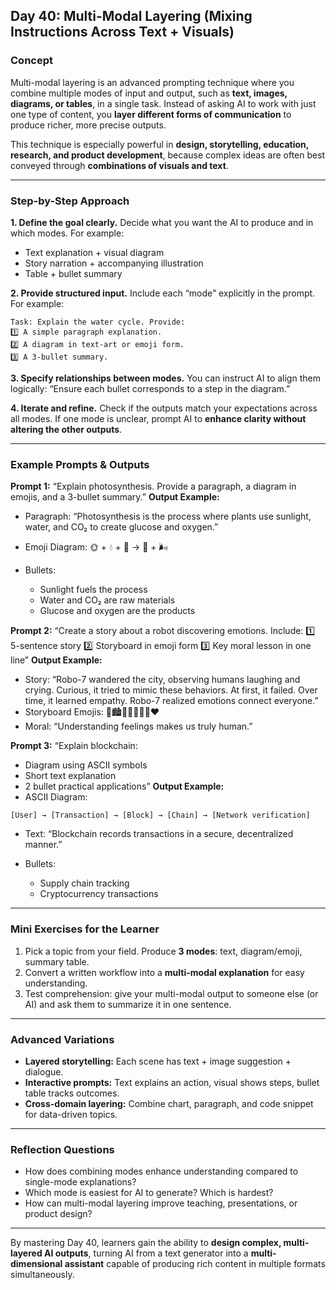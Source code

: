## **Day 40: Multi-Modal Layering (Mixing Instructions Across Text + Visuals)**

### **Concept**

Multi-modal layering is an advanced prompting technique where you combine multiple modes of input and output, such as **text, images, diagrams, or tables**, in a single task. Instead of asking AI to work with just one type of content, you **layer different forms of communication** to produce richer, more precise outputs.

This technique is especially powerful in **design, storytelling, education, research, and product development**, because complex ideas are often best conveyed through **combinations of visuals and text**.

---

### **Step-by-Step Approach**

**1. Define the goal clearly.**
Decide what you want the AI to produce and in which modes. For example:

* Text explanation + visual diagram
* Story narration + accompanying illustration
* Table + bullet summary

**2. Provide structured input.**
Include each “mode” explicitly in the prompt. For example:

```
Task: Explain the water cycle. Provide:
1️⃣ A simple paragraph explanation.
2️⃣ A diagram in text-art or emoji form.
3️⃣ A 3-bullet summary.
```

**3. Specify relationships between modes.**
You can instruct AI to align them logically: “Ensure each bullet corresponds to a step in the diagram.”

**4. Iterate and refine.**
Check if the outputs match your expectations across all modes. If one mode is unclear, prompt AI to **enhance clarity without altering the other outputs**.

---

### **Example Prompts & Outputs**

**Prompt 1:** “Explain photosynthesis. Provide a paragraph, a diagram in emojis, and a 3-bullet summary.”
**Output Example:**

* Paragraph: “Photosynthesis is the process where plants use sunlight, water, and CO₂ to create glucose and oxygen.”
* Emoji Diagram: 🌞 + 💧 + 🌿 → 🍬 + 🌬️
* Bullets:

  * Sunlight fuels the process
  * Water and CO₂ are raw materials
  * Glucose and oxygen are the products

**Prompt 2:** “Create a story about a robot discovering emotions. Include:
1️⃣ 5-sentence story
2️⃣ Storyboard in emoji form
3️⃣ Key moral lesson in one line”
**Output Example:**

* Story: “Robo-7 wandered the city, observing humans laughing and crying. Curious, it tried to mimic these behaviors. At first, it failed. Over time, it learned empathy. Robo-7 realized emotions connect everyone.”
* Storyboard Emojis: 🤖🏙️👀😂😢🤖💡❤️
* Moral: “Understanding feelings makes us truly human.”

**Prompt 3:** “Explain blockchain:

* Diagram using ASCII symbols
* Short text explanation
* 2 bullet practical applications”
  **Output Example:**
* ASCII Diagram:

```
[User] → [Transaction] → [Block] → [Chain] → [Network verification]
```

* Text: “Blockchain records transactions in a secure, decentralized manner.”
* Bullets:

  * Supply chain tracking
  * Cryptocurrency transactions

---

### **Mini Exercises for the Learner**

1. Pick a topic from your field. Produce **3 modes**: text, diagram/emoji, summary table.
2. Convert a written workflow into a **multi-modal explanation** for easy understanding.
3. Test comprehension: give your multi-modal output to someone else (or AI) and ask them to summarize it in one sentence.

---

### **Advanced Variations**

* **Layered storytelling:** Each scene has text + image suggestion + dialogue.
* **Interactive prompts:** Text explains an action, visual shows steps, bullet table tracks outcomes.
* **Cross-domain layering:** Combine chart, paragraph, and code snippet for data-driven topics.

---

### **Reflection Questions**

* How does combining modes enhance understanding compared to single-mode explanations?
* Which mode is easiest for AI to generate? Which is hardest?
* How can multi-modal layering improve teaching, presentations, or product design?

---

By mastering Day 40, learners gain the ability to **design complex, multi-layered AI outputs**, turning AI from a text generator into a **multi-dimensional assistant** capable of producing rich content in multiple formats simultaneously.
